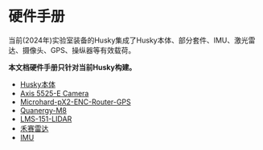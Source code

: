 # 硬件手册


当前(2024年)实验室装备的Husky集成了Husky本体、部分套件、IMU、激光雷达、摄像头、GPS、操纵器等有效载荷。<br/>

**本文档硬件手册只针对当前Husky构建。**

- [Husky本体](Husky本体.md)
- [Axis 5525-E Camera](Axis-5525-E-Camera.md)
- [Microhard-pX2-ENC-Router-GPS](Microhard-pX2-ENC-Router-GPS.md)
- [Quanergy-M8](Quanergy-M8.md)
- [LMS-151-LIDAR](LMS-151-LIDAR.md)
- [禾赛雷达](禾赛雷达.md)
- [IMU](IMU.md)